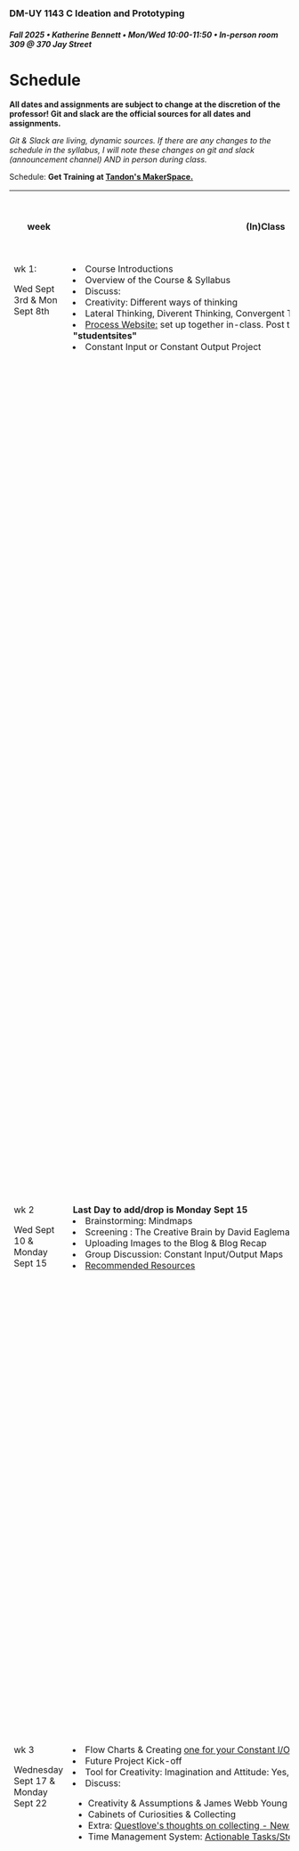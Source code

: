 ### DM-UY 1143 C Ideation and Prototyping
##### Fall 2025 • Katherine Bennett • Mon/Wed 10:00-11:50 • In-person room 309 @ 370 Jay Street

# Schedule
**All dates and assignments are subject to change at the discretion of the professor! Git and slack are the official sources for all dates and assignments.**

*Git & Slack are living, dynamic sources. If there are any changes to the schedule in the syllabus, I will note these changes on git and slack  (announcement channel) AND in person during class.*


<script type="text/javascript">
  function refreshPage () {
      var page_y = document.getElementsByTagName("body")[0].scrollTop;
      window.location.href = window.location.href.split('?')[0] + '?page_y=' + page_y;
  }
  window.onload = function () {
      setTimeout(refreshPage, 35000);
      if ( window.location.href.indexOf('page_y') != -1 ) {
          var match = window.location.href.split('?')[1].split("&")[0].split("=");
          document.getElementsByTagName("body")[0].scrollTop = match[1];
      }
  }
</script>

Schedule: <strong>Get Training at <a href="http://makerspace.engineering.nyu.edu/training-and-reservations/">Tandon's MakerSpace.</a></strong> 
<table min-width="100%">
<tr>
    <th width="8%">week</th>
    <th width="46%">(In)Class</th>
    <th width="46%">Do For Homework <br> <br>(Assigned on Date Listed and due the following Saturday 9:00 AM EST)</th>
</tr>
<tr>
    <td valign="top">wk 1: <p>Wed Sept 3rd & Mon Sept 8th</p></td>
    <td valign="top">
    <li>Course Introductions</li>
    <li>Overview of the Course & Syllabus </li> 
    <li>Discuss:</li>
        <li> Creativity: Different ways of thinking </li>
        <li> Lateral Thinking, Diverent Thinking, Convergent Thinking & exercises </li>
      <li> <a href = "process_website.md"> Process Website:</a> set up together in-class. Post the URL on the Slack <strong>channel "studentsites" </strong>  </li>
       <li>Constant Input or Constant Output Project</li>
    </td>
    <td valign="top">
    <bold> Due on By Saturday Sept 13 9:00 am. Post on your Process site under specified headings/categories: </bold>
    <li>Join Slack via this <a href="">link </a></li> 
    <li> <a href = "Sketchbook.md"> Get a sketchbook and the 3-6 drawing tools (see the list)</a></li>
    <li> <a href = "">Fill out the class survey </a></li>
    <li>Acquire texts:  <a href = "https://www.amazon.com/Show-Your-Work-Austin-Kleon/dp/076117897X"> Show Your Work by Austin Kleon </a>
    Start reading "Show Your Work"</li>
 <li>Read:</li>
 <ul><li><a href = "https://alistapart.com/article/sketching-the-visual-thinking-power-tool">Rohde, Mike. “Sketching: the Visual Thinking Power Tool.” A List Apart. January 25, 2011. </a>Due Feb 1</li>
<li><a href = "https://alistapart.com/article/the-miseducation-of-the-doodle">Brown, Sunni. “The Miseducation of the Doodle.” A List Apart. January 25, 2011. </a></li>
<li> Due/Post Sept 13: <a href ="reflect.md">Reflect: </a> After reading both articles (Sketching & Doodling), choose one of the articles,to write a response to the one that resonated with you the most. I'm interested in your response to the texts. Not summaries of the text. Post on your Process site under "reflections".</li>
</ul>
<li> Do: </li>
<ul>
    <li>Create a robost and extensive <a href = "assignmentBriefs/mindMaps.md">Mind Map</a> exploring ideas related to your <a href = "constant_input_output.md">Constant I/O project </a>. This mind map should be dense, diverse and thorough. </li>
    <li> Write a reflection about each of the following: Tell us about several things you liked to do as a kid. What fascinated you as a kid? What are the things you daydream about? What do you love to do? Post on your Process site under "Constant I/O project". </li>
     </ul>
    </td>
</tr>
<tr>
    <td valign="top">wk 2<p>Wed Sept 10 & Monday Sept 15</p>
    </td>
    <td valign="top">
    <strong> Last Day to add/drop is Monday Sept 15 </strong>
    <li> Brainstorming: Mindmaps</li>
    <li>Screening : The Creative Brain by David Eagleman</li>
    <li> Uploading Images to the Blog & Blog Recap</li>
 <li>Group Discussion: Constant Input/Output Maps</li>
    <li> <a href = "recommended_resources.md"> Recommended Resources </a> </li> 
</ul>
    </td> 
    <td valign="top">
    <li> Read: </li>
<ul>
    <li> Read letters to the next cohort (found on slack resources). Write a brief <a href = "reflect.md">reflection </a>on your Process Site. Post to your process website under "reflections".</li>
     <li> Read - Show Your Work </li>
    </ul>
    <li> Do: </li>
    <ul>
        <li> If you are new this week, make sure to do the homework outlined in week 1 (above).</li>
        <li> Write a short reflection of the documentary watched in class - The Creative Brain, and post it on your Process site under "reflections." </li>
        <li>Constant Input/Output: Post the documentation of your process and results of the exercises, including a deep reflection of <a href = "assignmentBriefs/Constant_IO_Week2.md"> Constant IO Week 2 Brief</a>. Review the brief to see the various steps as well to find references.</li>
    </ul>
    </td>
</tr>
<tr>
    <td valign="top">wk 3<p>Wednesday Sept 17 & Monday Sept 22</p></td>
    <td valign="top">
         <li> Flow Charts & Creating <a href = "assignmentBriefs/FlowCharts_ConstantIO.md">one for your Constant I/O project </a></li>
        <li> Future Project Kick-off </li>
        <li> Tool for Creativity: Imagination and Attitude: Yes, and</li>
        <li>Discuss: </li>
    <ul>
     <li>Creativity & Assumptions & James Webb Young</li>
        <li>Cabinets of Curiosities & Collecting </li>
        <li>Extra: <a href = "https://www.nytimes.com/2022/03/25/opinion/questlove-inspiration-collection.html" >Questlove's thoughts on collecting - New York Times article</a></li>
        <li>Time Management System: <a href = "TimeManagementTechniques/tm_actionableTask.md" >Actionable Tasks/Steps </a></li>
</td>  
    <td valign="top">
        <li>Read: </li>
        <ul>
            <li> Show Your Work </li>
        </ul>
    <li>Do: </li>
      <ul>
  <li>Create your <a href = "assignmentBriefs/FlowChart_ConstantIO.md"> flow chart of action </a> for your Constant I/O project. Post it and write a short reflection</li>
  <li> Tell us about your personal "Yes, and" experience. What happened? How did it go? What did you notice? Write a short reflection and post it under "Reflections" </li>
  <li> Create a <bold> Mind-Map </bold> exploring possibilities to explore for  <a href = "Midterm.md">Future Project Topic Ideas</a>. Include a short reflection to tell me what you are thinking at the end of the exercise. What questions do you have? </li>. Remember: We are only exploring ideas at this point. Not executing the entire project.
  <li><a href ="TimeManagementTechniques/tm_actionableTask.md">Time Management System: Actionable Tasks</a></li>
    <li> Get <a href = "https://makerspace.engineering.nyu.edu/"> NYU MakerSpace Orientation and Training </a>  or <a href = "https://wp.nyu.edu/idmtech/"> IDM Maker Space orientation and Training</li> </a>
</ul>
</td>
</tr>
<td valign="top">wk 4<p>Wednesday September 24 & Monday September 29th</p></td>
    <td valign="top"> 
        <li><a href ="TimeManagementTechniques/tmTimeBlockingTaskManagement.md">Time Management System: Time Blocking & Task Management Matrix</a></li>
        <li> Divergent Thinking + Exercises : Lateral Thinking & Extending Effort Principle </li>
      <li> Screening: Everything is a Remix </li>
      <li> <a href = "Midterm.md">Midterm</a>
        <li> Tool: Provocative Operations </li>
    </td>
     <td valign="top">
        <li>Read: </li>
        <ul>
            <li> Show Your Work </li>
        </ul>
    <li>Do:</li>
    <li> <a href = "Midterm.md"> Identify the topic you wish to you persue for your Future Project.</a> Start researching it by finding 3 sources (traditional sources). Identify them, and <bold>write a short blurb on the value of that resource towards your project </bold>(this is the start of your annotated bibliography). Post this under Future Project</li>
    <li> Write a short reflection about the divergent thinking exercises in class. Share your list of paper clip idea from your group as well as your sentences.</li>
         <li><a href ="TimeManagementTechniques/tmTimeBlockingTaskManagement.md">Time Management System: Time Block & Task Management </a>Try this out for 2-3 days and write a reflection of how it went. Post under "Time Management"</li>
    <li> Constant Input/Constant Ouput. Do the next steps in your Constant I/O project. Post a reflection of your progress under "Constant I/O"</li>
        <li> Post your thoughts after watching Everything is a Remix. Has this changed your thinking? How so or why not? Reflect. Post under "reflections"</li>
     <li> Get <a href = "https://makerspace.engineering.nyu.edu/"> NYU MakerSpace Orientation and Training </a>  or <a href = "https://wp.nyu.edu/idmtech/"> IDM Maker Space orientation and Training</li> </a>
    </ul>
        </td><tr>
<td valign="top">wk 5<p>Wednesday Oct 1 & Monday October 6</td>
    <td valign="top"> 
       <li> Creative Styles </li>
        <li><a href ="assignmentBriefs/ConceptMap.md"> Concept Maps</li></a>
        <li>Discuss Homework</li>
          <li><a href = "TimeManagementTechniques/tm_kanBan.md"> Discuss: Time Management Systems: Introduce KanBan System </a></li>
    </td>
     <td valign="top">
        <li>Read: </li>
            <li> Show Your Work </li>
    <li>Do:</li>
    <li> Try a Provocation Operation this week on yourself and/or with others. How did it go? Describe how your thinking changed, or where you got stuck. Write a short reflection and post under "reflections"</li>
       <li> <a href = "Midterm.md">Future project Research </a> Check the <a href= "assignmentBriefs/FutureResearchWeekly.md"> Future Research Project Weekly Brief </a> for the specific steps.</li>
         <li><a href= "constant_input_output.md"> Constant Input/Constant Ouput</li> </a> 
    <li><a href ="TimeManagementTechniques/tm_kanBan.md">Time Management System: Kanban System</a></li>
    <li> Get <a href = "https://makerspace.engineering.nyu.edu/"> NYU MakerSpace Orientation and Training </a>  or <a href = "https://wp.nyu.edu/idmtech/"> IDM Maker Space orientation and Training</li> </a>
        </td></tr>
<tr><td valign="top"> wk 6 <p> Wednesday October 8 & TUESDAY OCtober 14 </td>
            <td>  
                 <li>Stages of a Creative Process</li>
                <li>Time Management:Willpower</li>
                <li>Problem Statements & Challenge Statements</li>
                <li><a href = "assignmentBriefs/StakeholderMaps.md">StakeHolder Maps</a></li>
            </td>
            <td valign="top">
        <li>Read: </li>
            <li> Show Your Work </li>
      <li>Do:</li>
      <li> Post a short reflection on the group activity - Rose, Thorn, Bud. What realizations or new directions are you planning to explore?</li>
     <li>Work on <a href = "assignmentBriefs/FutureResearchWeekly.md">Future Project Research </a>
         <li><a href= "constant_input_output.md"> Constant Input/Constant Ouput</li> </a>
            <li><a href ="TimeManagementTechniques/tm_Willpower.md">Time Management System: Willpower - Week 1</a></li>
            </tr></td>
        <tr>
<td valign="top">wk 7 <p> Wednesday October 15 & Monday October 20th</td>
    <td valign="top"> 
         <li> Discuss Time Management: Willpower Part 2</li>
         <li>Stakeholder Exercise</li>
         <li>Problem/Project Statements</li>
         <li>Introduction to other forms of research: [The Pocket Universal Methods of Design (UMD)](https://books.google.com/books/about/The_Pocket_Universal_Methods_of_Design_R.html?id=TmNCEAAAQBAJ) (see Slack Resources)</li>
    </td>
     <td valign="top">
        <li>Read: </li>
            <li> Show Your Work </li>
    <li>Do:</li>
       <li>Work on <a href = "TimeManagementTechniques/FutureResearchWeekly.md">Future Project Research</a></li>
       <li> Post exercises done in class or outlined in class with a reflection. Post under "Reflections"</li>
         <li><a href= "constant_input_output.md"> Constant Input/Constant Ouput</li> </a> 
    <li><a href ="TimeManagementTechniques/tm_Willpower.md">Time Management System: Willpower Part 2</a></li>
        </td> 
</tr>
<tr>
       <td valign="top">wk 8 <p> Wednesday October 22 & Monday October 27</td> 
          <td>  <li>Storylines + Plots<li>
              <li>Discuss: Self Assessment</li>
              <li> Future Project </li>
              <li> <a href = "TimeManagementTechniques/tm_Inventory_Audit.md">Time Management: Time Audit/Inventory </a>. (See also Slack Slides)</li>
    </td>
     <td valign="top">
        <li>Read: </li>
            <li> FINISH: Show Your Work </li>
    <li>Do:</li>
       <li> Post exercises done in class or outlined in class with a reflection. Post under "Reflections"</li>
       <li> <a href = "Future.md" >Future Project Part 2</a>. Please see the <a href = "assignmentBriefs/Future_weeklyBrief.md" >Future Weekly Brief </a> as to how to proceed.  </li>
       <li>Finish/Refine your <a href = "assignmentBriefs/FutureResearchWeekly.md">Future Research Project </a> documents</li>
         <li><a href= "constant_input_output.md"> Constant Input/Constant Ouput</li> </a>
    <li><a href ="TimeManagementTechniques/tm_Inventory_Audit.md">Time Management System: Time Inventory</a></li>
    <li><a href = "self_assessments.md">Write your Midterm Self Assessment using the guide linked on the brief. </a><strong>This is due </strong>. Only do "Self". The others you will do at the end of the semester.</li>
        </td> </tr>
       <tr>
        <td valign="top">wk 9 Wednesday October 22nd & Monday October 27th </td>
        <td>
        <li>Future Project</li>
        <li> Time Management: Time Inventory Part 2 </li>
    </td>
     <td valign="top">
    <li>Do:</li>
    <li>Read: </li>
            <li> Creative Quest by Questlove</li>
        <li><a href = "assignmentBriefs/Future_weeklyBrief.md">Future Project</a></li>
         <li><a href= "constant_input_output.md"> Constant Input/Constant Ouput</li> </a>
    <strike><li><a href ="TimeManagementTechniques/tm_Inventory_Audit.md">Time Audit Part 2 : Unscheduled time</a></li> </strike>
    <li><a href = "self_assessments.md">Write your Midterm Self Assessment using the guide linked on the brief. </a><strong>This is due XXX</strong>. Only do "Self". The others you will do at the end of the semester.</li>
        </td></tr>
                <tr>
        <td valign="top">wk 10 Wednesday October 29th & Monday November 3rd</p></td>
        <td>
        <li>Discuss: Homework </li>
       <li>In-class exercises - Future Object</li>
       <li> Introduce and Discuss Final Presentations </li>
        <li> Time Management: <a href = "TimeManagementTechniques/tm_energyMapping.md"> Energy Mapping </a> </li>
    </td>
     <td valign="top">
    <li>Do:</li>
    <ul>
        <li>Read: </li>
            <li> Creative Quest by Questlove</li>
        <li><a href = "assignmentBriefs/Future_weeklyBrief.md">Future Project</a></li>  
         <li><a href= "constant_input_output.md"> Constant Input/Constant Ouput</li> </a>
    <li>Time Management System: <a href = "TimeManagementTechniques/tm_energyMapping.md" > Energy Mapping </a> </li>
    <li>Read the second batch of Letters from the Previous Cohort (Slack) and write a reflection considering your process and the rest of the semester</li>
    </ul>
        </td></tr>
        <tr>
        <td valign="top">wk 11 Wednesday November 5th & Monday November 10th</td>
        <td>
        <li>Discuss: Homework, Narratives & Personas</li>
        <li>In-class exercises: Future Newspaper; Future Business </li>
        <li>Artifact/Object</li>
        <li> Discussion: Final Presentation</li>
    </td>
     <td valign="top">
    <li>Do:</li>
    <ul>
        <li>Read: </li>
        <li> Post exercises done in class or outlined in class with a reflection - Newspaper front page + Headlines & Future Business. Post under "Reflections"</li>
            <li> Creative Quest by Questlove</li>
        <li><a href = "assignmentBriefs/Future_weeklyBrief.md">Future Project</a></li>
         <li><a href= "constant_input_output.md"> Constant Input/Constant Ouput</li> </a>
         <li>Prepare Constant Input/Constant Ouput Presentation</li> 
    <li><a href ="Time_Management_System.md">Time Management System: Eat That Frog</a></li>
     <li>Read the second batch of Letters from the Previous Cohort (Slack) and write a reflection considering your process and the rest of the semester</li>
    </ul>
        </td></tr>                       
<tr>
        <td valign="top">wk 12 Wednesday November 12 & Monday November 17th </td>
        <td>
            <li> In-class exercises </li>
        <li>Constant Input/Output Presentations </li>
    </td>
     <td valign="top">
    <li>Do:</li>
    <ul>
        <li> Post exercises done in class or outlined in class with a reflection - Fill in the Blank & Emotions; as well as the exquisite corpse from group feedback. Post under "Reflections"; Post about your artifact's dating profile &/or Crazy 8's for your artifact.</li>
        <li>Read: </li>
            <li> Creative Quest by Questlove</li>
        <li><a href = "assignmentBriefs/Future_weeklyBrief.md">Future Project</a></li>
    <li><a href ="Time_Management_System.md">Time Management System: Pomodoro <strike>Time Surfing</strike></a></li>
    </ul>
        </td></tr> 
        <tr>
        <td valign="top">wk 13 Wednesday November 19th & Monday November 24th</td>
        <td>
        <li>Final Presentation Dry Run/Dress Rehearsal</li>
    </td>
     <td valign="top">
    <li>Do:</li>
    <ul>
        <li>Read: </li>
            <li> Creative Quest by Questlove</li>
        <li><a href = "assignmentBriefs/Future_weeklyBrief.md">Future Project</a></li>
    <li><a href ="Time_Management_System.md">Time Management System</a></li>
    </ul>
        </td></tr>
        <tr>
        <td valign="top">wk 14 MONDAY December 1st and WEDNEDAY December 3rd</td>
        <td>
            <li>Final Future Presentations</li>
    </td>
     <td valign="top">
    <li>Do:</li>
    <ul>
        <li><a href = "assignmentBriefs/Future_weeklyBrief.md">Future Project</a></li>
        <li><strong><a href = "end-of-semester-deliverables.md"> Submit End of Semester Deliverables by due dates on the brief. This is important --> XXXXX</a><strong></li>
    </ul>
        </td></tr>
</table>




